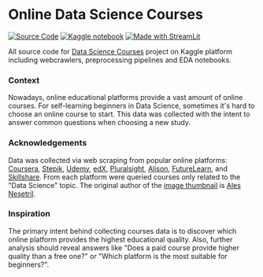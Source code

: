 # Online Data Science Courses

[![Source Code](https://img.shields.io/badge/GitHub-100000?style=for-the-badge&logo=github&logoColor=white)](https://github.com/antonAce/data-science-courses)
[![Kaggle notebook](https://img.shields.io/badge/Kaggle-20BEFF?style=for-the-badge&logo=Kaggle&logoColor=white)](https://www.kaggle.com/antonkozyriev/which-ds-online-course-to-take-first)
[![Made with StreamLit](https://img.shields.io/badge/Streamlit-FF4B4B?style=for-the-badge&logo=Streamlit&logoColor=white)](https://antonace-streamlit-ds-courses-introduction-dl41lm.streamlit.app)

All source code for [Data Science Courses](https://www.kaggle.com/antonkozyriev/online-data-science-courses) project on Kaggle platform including webcrawlers, preprocessing pipelines and EDA notebooks.


### Context

Nowadays, online educational platforms provide a vast amount of online courses. For self-learning beginners in Data Science, sometimes it's hard to choose an online course to start. This data was collected with the intent to answer common questions when choosing a new study.


### Acknowledgements

Data was collected via web scraping from popular online platforms: [Coursera](https://www.coursera.org), [Stepik](https://stepik.org), [Udemy](https://www.udemy.com), [edX](https://www.edx.org), [Pluralsight](https://www.pluralsight.com), [Alison](https://alison.com), [FutureLearn](https://www.futurelearn.com), and [Skillshare](https://www.skillshare.com). From each platform were queried courses only related to the "Data Science" topic. The original author of the [image thumbnail](https://unsplash.com/photos/Im7lZjxeLhg) is [Ales Nesetril](https://unsplash.com/@alesnesetril).


### Inspiration

The primary intent behind collecting courses data is to discover which online platform provides the highest educational quality. Also, further analysis should reveal answers like "Does a paid course provide higher quality than a free one?" or "Which platform is the most suitable for beginners?".

